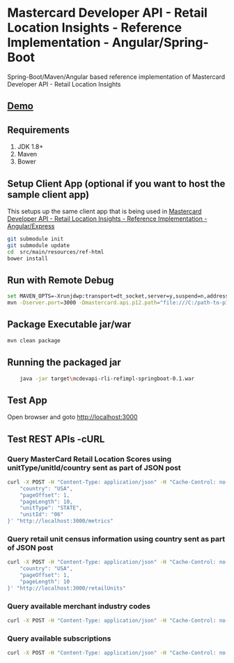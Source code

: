 # Mastercard Developer API - Retail Location Insights - Reference Implementation - Angular/Spring-Boot #
Spring-Boot/Maven/Angular based reference implementation of Mastercard Developer API - Retail Location Insights

## [Demo](https://perusworld.github.io/mcdevapi-rli-refimpl-web/) ##

## Requirements ##
1. JDK 1.8+
1. Maven
1. Bower
   

## Setup Client App (optional if you want to host the sample client app) ##
This setups up the same client app that is being used in [Mastercard Developer API - Retail Location Insights - Reference Implementation - Angular/Express](https://github.com/perusworld/mcdevapi-rli-refimpl-web)

```bash
git submodule init
git submodule update
cd  src/main/resources/ref-html
bower install
```

## Run with Remote Debug ##
```bash
set MAVEN_OPTS=-Xrunjdwp:transport=dt_socket,server=y,suspend=n,address=8000
mvn -Dserver.port=3000 -Dmastercard.api.p12.path="file:///C:/path-to-p12-file" -Dmastercard.api.consumer.key="api-key" spring-boot:run
```

## Package Executable jar/war ##
```bash
mvn clean package
```

## Running the packaged jar ##
```bash
	java -jar target\mcdevapi-rli-refimpl-springboot-0.1.war
```

## Test App ##
Open browser and goto [http://localhost:3000](http://localhost:3000)

## Test REST APIs -cURL ##
### Query MasterCard Retail Location Scores using unitType/unitId/country sent as part of JSON post ###
```bash
curl -X POST -H "Content-Type: application/json" -H "Cache-Control: no-cache" -d '{
	"country": "USA",
	"pageOffset": 1,
	"pageLength": 10,
	"unitType": "STATE",
	"unitId": "06"
}' "http://localhost:3000/metrics"
```

### Query retail unit census information using country sent as part of JSON post ###
```bash
curl -X POST -H "Content-Type: application/json" -H "Cache-Control: no-cache" -d '{
	"country": "USA",
	"pageOffset": 1,
	"pageLength": 10
}' "http://localhost:3000/retailUnits"
```

### Query available merchant industry codes ###
```bash
curl -X POST -H "Content-Type: application/json" -H "Cache-Control: no-cache" -d '' "http://localhost:3000/industries"
```

### Query available subscriptions ###
```bash
curl -X POST -H "Content-Type: application/json" -H "Cache-Control: no-cache" -d '' "http://localhost:3000/subscriptions"
```
